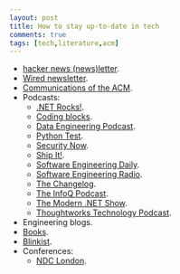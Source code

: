 ```yaml
---
layout: post
title: How to stay up-to-date in tech
comments: true
tags: [tech,literature,acm]
---
```


- [hacker news (news)letter](https://hackernewsletter.com).
- [Wired newsletter](https://www.wired.com/newsletter).
- [Communications of the ACM](https://cacm.acm.org).
- Podcasts:
    - [.NET Rocks!](https://www.dotnetrocks.com/).
    - [Coding blocks](https://www.codingblocks.net/).
    - [Data Engineering Podcast](https://www.dataengineeringpodcast.com).
    - [Python Test](https://podcast.pythontest.com/).
    - [Security Now](https://www.grc.com/securitynow.htm).
    - [Ship It!](https://changelog.com/shipit).
    - [Software Engineering Daily](https://softwareengineeringdaily.com/).
    - [Software Engineering Radio](https://se-radio.net/).
    - [The Changelog](https://changelog.com/podcast).
    - [The InfoQ Podcast](https://www.infoq.com/the-infoq-podcast/).
    - [The Modern .NET Show](https://dotnetcore.show/).
    - [Thoughtworks Technology Podcast](https://www.thoughtworks.com/en-gb/insights/podcasts/technology-podcasts).
- Engineering blogs.
- [Books](https://ovidiuparvu.me/2024/02/01/ovi-digital-library).
- [Blinkist](https://www.blinkist.com).
- Conferences:
    - [NDC London](https://ndclondon.com).
